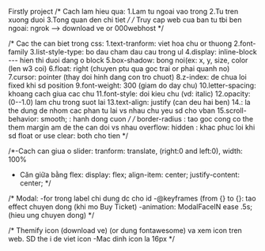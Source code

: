 Firstly project 
/* Cach lam hieu qua:
1.Lam tu ngoai vao trong
2.Tu tren xuong duoi
3.Tong quan den chi tiet
*/
/* Truy cap web cua ban tu tbi ben ngoai: ngrok --> download ve or 000webhost */

/* Cac the can biet trong css:
1.text-tranform: viet hoa chu or thuong
2.font-family
3.list-style-type: bo dau cham dau cau trong ul
4.display: inline-block --- hien thi duoi dang o block
5.box-shadow: bong noi(ex: x, y, size, color (len w3 coi)
6.float: right (chuyen ptu qua goc trai or phai quanh no)
7.cursor: pointer (thay doi hinh dang con tro chuot)
8.z-index: de chua loi fixed khi sd position
9.font-weight: 300 (giam do day chu)
10.letter-spacing: khoang cach giua cac chu
11.font-style: doi kieu chu (vd: italic)
12.opacity: (0--1.0) lam chu trong suot lai
13.text-align: justify (can deu hai ben)
14.<span>: la the dung de nhom cac phan tu lai vs nhau chu yeu sd cho vban
15.scroll-behavior: smooth; : hanh dong cuon
*/
/* border-radius : tao goc cong 
co the them margin am de the can doi vs nhau
overflow: hidden : khac phuc loi khi sd float or use clear: both cho tien
*/

/*-Cach can giua o slider: tranform: translate, (right:0 and left:0), width: 100%
- Căn giữa bằng flex: 
    display: flex;
    align-item: center;
    justify-content: center;
*/

/* Modal:
-for trong label chi dung dc cho id 
-@keyframes (from {} to {}: tao effect chuyen dong (khi mo Buy Ticket)
-animation: ModalFaceIN ease .5s; (hieu ung chuyen dong) */

/* Themify icon (download ve) (or dung fontawesome) va xem icon tren web. SD the i de viet icon
-Mac dinh icon la 16px
*/
